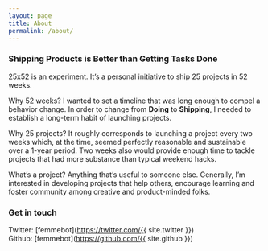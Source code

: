 ```yaml
---
layout: page
title: About
permalink: /about/
---
```



### Shipping Products is Better than Getting Tasks Done


25x52 is an experiment. It&rsquo;s a personal initiative to ship 25 projects in 52 weeks.

Why 52 weeks? I wanted to set a timeline that was long enough to compel a behavior change. In order to change from **Doing** to **Shipping**, I needed to establish a long-term habit of launching projects.

Why 25 projects? It roughly corresponds to launching a project every two weeks which, at the time, seemed perfectly reasonable and sustainable over a 1-year period. Two weeks also would provide enough time to tackle projects that had more substance than typical weekend hacks.

What&rsquo;s a project? Anything that&rsquo;s useful to someone else. Generally, I&rsquo;m interested in developing projects that help others, encourage learning and foster community among creative and product-minded folks.


### Get in touch

Twitter: [femmebot](https://twitter.com/{{ site.twitter }})<br>
Github: [femmebot](https://github.com/{{ site.github }})
